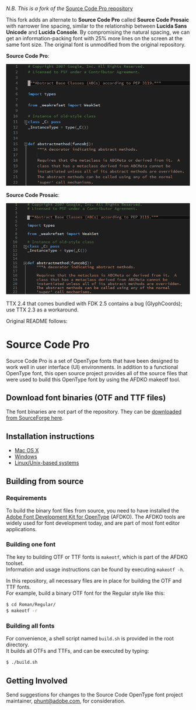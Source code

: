 _N.B. This is a fork of the_ [Source Code Pro repository](https://github.com/adobe/source-code-pro)

This fork adds an alternate to **Source Code Pro** called **Source Code Prosaic**
with narrower line spacing, similar to the relationship between **Lucida Sans
Unicode** and **Lucida Console**.  By compromising the natural spacing, we can get
an information-packing font with 25% more lines on the screen at the same font
size.  The original font is unmodified from the original repository.

**Source Code Pro**:

![Source Code Pro Sample](sample-SourceCodePro.png?raw=true)

**Source Code Prosaic**:

![Source Code Prosaic Sample](sample-SourceCodeProsaic.png?raw=true)

TTX 2.4 that comes bundled with FDK 2.5 contains a bug (GlyphCoords); use TTX 2.3 as a workaround.

Original README follows:

# Source Code Pro

Source Code Pro is a set of OpenType fonts that have been designed to work well
in user interface (UI) environments. In addition to a functional OpenType font, this open
source project provides all of the source files that were used to build this OpenType font
by using the AFDKO makeotf tool.

## Download font binaries (OTF and TTF files)

The font binaries are not part of the repository. They can be
[downloaded from SourceForge here](https://sourceforge.net/projects/sourcecodepro.adobe/files/).

## Installation instructions

* [Mac OS X](http://support.apple.com/kb/HT2509)
* [Windows](http://windows.microsoft.com/en-us/windows-vista/install-or-uninstall-fonts)
* [Linux/Unix-based systems](https://github.com/adobe/source-code-pro/issues/17#issuecomment-8967116)

## Building from source

### Requirements

To build the binary font files from source, you need to have installed the
[Adobe Font Development Kit for OpenType](http://www.adobe.com/devnet/opentype/afdko.html) (AFDKO). The AFDKO
tools are widely used for font development today, and are part of most font
editor applications.

### Building one font

The key to building OTF or TTF fonts is `makeotf`, which is part of the AFDKO toolset.  
Information and usage instructions can be found by executing `makeotf -h`.

In this repository, all necessary files are in place for building the OTF and TTF fonts.  
For example, build a binary OTF font for the Regular style like this:

```sh
$ cd Roman/Regular/
$ makeotf -r
```

### Building all fonts

For convenience, a shell script named `build.sh` is provided in the root directory.  
It builds all OTFs and TTFs, and can be executed by typing:

```sh
$ ./build.sh
```

## Getting Involved

Send suggestions for changes to the Source Code OpenType font project maintainer,
phunt@adobe.com, for consideration.



